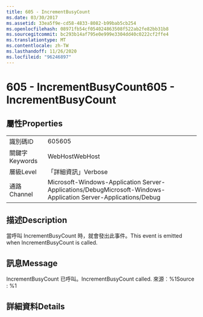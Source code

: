 ```yaml
---
title: 605 - IncrementBusyCount
ms.date: 03/30/2017
ms.assetid: 33ea5f9e-cd58-4833-8082-b99bab5cb254
ms.openlocfilehash: 08971fb54cf054024863508f522ab2fe82bb31b8
ms.sourcegitcommit: bc293b14af795e0e999e3304dd40c0222cf2ffe4
ms.translationtype: MT
ms.contentlocale: zh-TW
ms.lasthandoff: 11/26/2020
ms.locfileid: "96246897"
---
```

# <a name="605---incrementbusycount"></a><span data-ttu-id="7da07-102">605 - IncrementBusyCount</span><span class="sxs-lookup"><span data-stu-id="7da07-102">605 - IncrementBusyCount</span></span>

## <a name="properties"></a><span data-ttu-id="7da07-103">屬性</span><span class="sxs-lookup"><span data-stu-id="7da07-103">Properties</span></span>  
  
|||  
|-|-|  
|<span data-ttu-id="7da07-104">識別碼</span><span class="sxs-lookup"><span data-stu-id="7da07-104">ID</span></span>|<span data-ttu-id="7da07-105">605</span><span class="sxs-lookup"><span data-stu-id="7da07-105">605</span></span>|  
|<span data-ttu-id="7da07-106">關鍵字</span><span class="sxs-lookup"><span data-stu-id="7da07-106">Keywords</span></span>|<span data-ttu-id="7da07-107">WebHost</span><span class="sxs-lookup"><span data-stu-id="7da07-107">WebHost</span></span>|  
|<span data-ttu-id="7da07-108">層級</span><span class="sxs-lookup"><span data-stu-id="7da07-108">Level</span></span>|<span data-ttu-id="7da07-109">「詳細資訊」</span><span class="sxs-lookup"><span data-stu-id="7da07-109">Verbose</span></span>|  
|<span data-ttu-id="7da07-110">通路</span><span class="sxs-lookup"><span data-stu-id="7da07-110">Channel</span></span>|<span data-ttu-id="7da07-111">Microsoft-Windows-Application Server-Applications/Debug</span><span class="sxs-lookup"><span data-stu-id="7da07-111">Microsoft-Windows-Application Server-Applications/Debug</span></span>|  
  
## <a name="description"></a><span data-ttu-id="7da07-112">描述</span><span class="sxs-lookup"><span data-stu-id="7da07-112">Description</span></span>  

 <span data-ttu-id="7da07-113">當呼叫 IncrementBusyCount 時，就會發出此事件。</span><span class="sxs-lookup"><span data-stu-id="7da07-113">This event is emitted when IncrementBusyCount is called.</span></span>  
  
## <a name="message"></a><span data-ttu-id="7da07-114">訊息</span><span class="sxs-lookup"><span data-stu-id="7da07-114">Message</span></span>  

 <span data-ttu-id="7da07-115">IncrementBusyCount 已呼叫。</span><span class="sxs-lookup"><span data-stu-id="7da07-115">IncrementBusyCount called.</span></span> <span data-ttu-id="7da07-116">來源︰%1</span><span class="sxs-lookup"><span data-stu-id="7da07-116">Source : %1</span></span>  
  
## <a name="details"></a><span data-ttu-id="7da07-117">詳細資料</span><span class="sxs-lookup"><span data-stu-id="7da07-117">Details</span></span>
